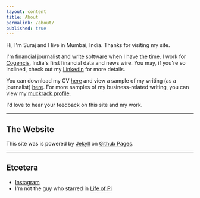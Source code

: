 ```yaml
---
layout: content
title: About
permalink: /about/
published: true
---
```

Hi, I'm Suraj and I live in Mumbai, India. Thanks for visiting my site.

I'm financial journalist and write software when I have the time. I work for [Cogencis](http://cogencis.com), India's first financial data and news wire. You may, if you're so inclined, check out my <a href="https://in.linkedin.com/in/surajsharma21" data-network="LinkedIn" data-proofer-ignore>LinkedIn</a> for more details. 

You can download my CV [here](https://drive.google.com/file/d/0B_HwcsMkhATmZnlic2ZzbmEzY1k/view?usp=sharing) and view a sample of my writing (as a journalist) [here](https://drive.google.com/file/d/0B_HwcsMkhATmZ1l4V29NdXdIRmc/view?usp=sharing). For more samples of my business-related writing, you can view my [muckrack profile](muckrack.com/surajsharma).

I'd love to hear your feedback on this site and my work.

----

## The Website
This site was is powered by [Jekyll](https://jekyllrb.com) on [Github Pages](https://pages.github.com).

----

## Etcetera

- [Instagram](https://www.instagram.com/surajbegins) 
- I'm not the guy who starred in [Life of Pi](https://en.wikipedia.org/wiki/Life_of_Pi_(film))
